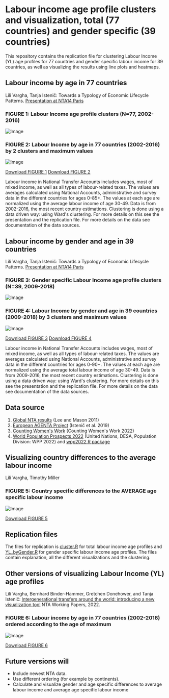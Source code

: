 # Labour income age profile clusters and visualization, total (77 countries) and gender specific (39 countries)

This repository contains the replication file for clustering Labour Income (YL) age profiles for 77 countries and gender specific labour income for 39 countries, as well as visualizing the results using line plots and heatmaps.

## Labour income by age in 77 countries
Lili Vargha, Tanja Istenič: Towards a Typology of Economic Lifecycle Patterns. [Presentation at NTA14 Paris](https://ntaccounts.org/web/nta/show/Documents/Meetings/NTA14%20Abstracts)

### FIGURE 1: Labour Income age profile clusters (N=77, 2002-2016)
![Image](https://user-images.githubusercontent.com/68189671/217822610-54cea992-75cc-4aea-8e8b-297c8cf04626.jpg)
### FIGURE 2: Labour Income by age in 77 countries (2002-2016) by 2 clusters and maximum values
![Image](https://user-images.githubusercontent.com/68189671/217785920-4581c8a6-f2b5-4398-b364-67ab416d3598.jpg)

[Download FIGURE 1](https://github.com/LiliVargha/Labour-Income_YL/blob/main/ClusterYL.jpg)
[Download FIGURE 2](https://github.com/LiliVargha/Labour-Income_YL/blob/main/YLclusterViz.jpg)

Labour income in National Transfer Accounts includes wages, most of mixed income, as well as all types of labour-related taxes. The values are averages calculated using National Accounts, administrative and survey data in the different countries for ages 0-85+. The values at each age are normalized using the average labour income of age 30-49. Data is from 2002-2016, the most recent country estimations. Clustering is done using a data driven way: using Ward's clustering. For more details on this see the presentation and the replication file. For more details on the data see documentation of the data sources.

## Labour income by gender and age in 39 countries
Lili Vargha, Tanja Istenič: Towards a Typology of Economic Lifecycle Patterns. [Presentation at NTA14 Paris](https://ntaccounts.org/web/nta/show/Documents/Meetings/NTA14%20Abstracts)

### FIGURE 3: Gender specific Labour Income age profile clusters (N=39, 2009-2018)
![Image](https://user-images.githubusercontent.com/68189671/217822610-54cea992-75cc-4aea-8e8b-297c8cf04626.jpg)
### FIGURE 4: Labour Income by gender and age in 39 countries (2009-2018) by 3 clusters and maximum values
![Image](https://user-images.githubusercontent.com/68189671/217785920-4581c8a6-f2b5-4398-b364-67ab416d3598.jpg)

[Download FIGURE 3](https://github.com/LiliVargha/Labour-Income_YL/blob/main/ClusterYL.jpg)
[Download FIGURE 4](https://github.com/LiliVargha/Labour-Income_YL/blob/main/YLclusterViz.jpg)

Labour income in National Transfer Accounts includes wages, most of mixed income, as well as all types of labour-related taxes. The values are averages calculated using National Accounts, administrative and survey data in the different countries for ages 0-90+. The values at each age are normalized using the average total labour income of age 30-49. Data is from 2009-2016, the most recent country estimations. Clustering is done using a data driven way: using Ward's clustering. For more details on this see the presentation and the replication file. For more details on the data see documentation of the data sources.

## Data source
1. [Global NTA results](https://www.ntaccounts.org/web/nta/show/Browse%20database) (Lee and Mason 2011)
2. [European AGENTA Project](http://dataexplorer.wittgensteincentre.org/nta/) (Istenič et al. 2019)
3. [Counting Women's Work](https://www.countingwomenswork.org/data) (Counting Women's Work 2022)
4. [World Population Prospects 2022](https://population.un.org/wpp/) (United Nations, DESA, Population Division: WPP 2022) and [wpp2022 R package](https://github.com/PPgp/wpp2022)

## Visualizing country differences to the average labour income
Lili Vargha, Timothy Miller

### FIGURE 5: Country specific differences to the AVERAGE age specific labour income
![Image](https://user-images.githubusercontent.com/68189671/217836622-d93198e6-a023-49e9-a974-19a054af3033.jpg)

[Download FIGURE 5](https://github.com/LiliVargha/Labour-Income_YL/blob/main/YLdiftiles_o.jpg)

## Replication files
The files for replication is [cluster.R](https://github.com/LiliVargha/Labour-Income_YL/blob/main/cluster.R) for total labour income age profiles and [YL_byGender.R](link) for gender specific labour income age profiles. The files contain explanation, all the different visualizations and the clustering.

## Other versions of visualizing Labour Income (YL) age profiles
Lili Vargha, Bernhard Binder-Hammer, Gretchen Donehower, and Tanja Istenič: [Intergenerational transfers around the world: introducing a new visualization tool](https://www.ntaccounts.org/web/nta/show/Working%20Papers) NTA Working Papers, 2022.

### FIGURE 6: Labour income by age in 77 countries (2002-2016) ordered according to the age of maximum

![Image](https://user-images.githubusercontent.com/68189671/217782623-4506798e-7341-4f95-b84a-edbcf8892971.jpg)

[Download FIGURE 6](https://github.com/LiliVargha/Labour-Income_YL/blob/main/YLViz.jpg)


## Future versions will
- Include newest NTA data.
- Use different ordering (for example by continents).
- Calculate and visualize gender and age specific differences to average labour income and average age specific labour income
